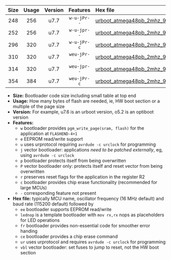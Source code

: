 |Size|Usage|Version|Features|Hex file|
|:-:|:-:|:-:|:-:|:--|
|248|256|u7.7|`w-u-jPr--`|[urboot_atmega48pb_2mhz_9600bps_lednop_ur_vbl.hex](https://raw.githubusercontent.com/stefanrueger/urboot.hex/main/mcus/atmega48pb/fcpu_2mhz/9600_bps/urboot_atmega48pb_2mhz_9600bps_lednop_ur_vbl.hex)|
|252|256|u7.7|`w-u-jpr--`|[urboot_atmega48pb_2mhz_9600bps_lednop_fr_ur_vbl.hex](https://raw.githubusercontent.com/stefanrueger/urboot.hex/main/mcus/atmega48pb/fcpu_2mhz/9600_bps/urboot_atmega48pb_2mhz_9600bps_lednop_fr_ur_vbl.hex)|
|296|320|u7.7|`w-u-jPr-c`|[urboot_atmega48pb_2mhz_9600bps_lednop_fr_ce_ur_vbl.hex](https://raw.githubusercontent.com/stefanrueger/urboot.hex/main/mcus/atmega48pb/fcpu_2mhz/9600_bps/urboot_atmega48pb_2mhz_9600bps_lednop_fr_ce_ur_vbl.hex)|
|310|320|u7.7|`weu-jPr--`|[urboot_atmega48pb_2mhz_9600bps_ee_lednop_ur_vbl.hex](https://raw.githubusercontent.com/stefanrueger/urboot.hex/main/mcus/atmega48pb/fcpu_2mhz/9600_bps/urboot_atmega48pb_2mhz_9600bps_ee_lednop_ur_vbl.hex)|
|314|320|u7.7|`weu-jpr--`|[urboot_atmega48pb_2mhz_9600bps_ee_lednop_fr_ur_vbl.hex](https://raw.githubusercontent.com/stefanrueger/urboot.hex/main/mcus/atmega48pb/fcpu_2mhz/9600_bps/urboot_atmega48pb_2mhz_9600bps_ee_lednop_fr_ur_vbl.hex)|
|354|384|u7.7|`weu-jPr-c`|[urboot_atmega48pb_2mhz_9600bps_ee_lednop_fr_ce_ur_vbl.hex](https://raw.githubusercontent.com/stefanrueger/urboot.hex/main/mcus/atmega48pb/fcpu_2mhz/9600_bps/urboot_atmega48pb_2mhz_9600bps_ee_lednop_fr_ce_ur_vbl.hex)|

- **Size:** Bootloader code size including small table at top end
- **Usage:** How many bytes of flash are needed, ie, HW boot section or a multiple of the page size
- **Version:** For example, u7.6 is an urboot version, o5.2 is an optiboot version
- **Features:**
  + `w` bootloader provides `pgm_write_page(sram, flash)` for the application at `FLASHEND-4+1`
  + `e` EEPROM read/write support
  + `u` uses urprotocol requiring `avrdude -c urclock` for programming
  + `j` vector bootloader: applications *need to be patched externally*, eg, using `avrdude -c urclock`
  + `p` bootloader protects itself from being overwritten
  + `P` vector bootloader only: protects itself and reset vector from being overwritten
  + `r` preserves reset flags for the application in the register R2
  + `c` bootloader provides chip erase functionality (recommended for large MCUs)
  + `-` corresponding feature not present
- **Hex file:** typically MCU name, oscillator frequency (16 MHz default) and baud rate (115200 default) followed by
  + `ee` bootloader supports EEPROM read/write
  + `lednop` is a template bootloader with `mov rx,rx` nops as placeholders for LED operations
  + `fr` bootloader provides non-essential code for smoother error handing
  + `ce` bootloader provides a chip erase command
  + `ur` uses urprotocol and requires `avrdude -c urclock` for programming
  + `vbl` vector bootloader: set fuses to jump to reset, not the HW boot section
